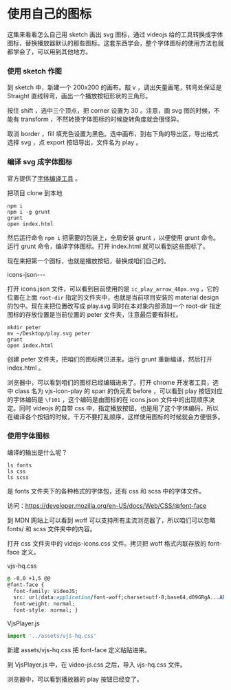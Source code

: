 # 使用自己的图标

这集来看看怎么自己用 sketch 画出 svg 图标，通过 videojs 给的工具转换成字体图标，替换播放器默认的那些图标。这套东西学会，整个字体图标的使用方法也就都学会了，可以用到其他地方。

### 使用 sketch 作图

到 sketch 中，新建一个 200x200 的画布。敲 v ，调出矢量画笔，转弯处保证是 Straight 直线转弯，画出一个播放按钮形状的三角形。

按住 shift ，选中三个顶点，把 corner 设置为 30 。注意，画 svg 图的时候，不能有 transform ，不然转换字体图标的时候旋转角度就会很怪异。

取消 border ，fill 填充色设置为黑色。选中画布，到右下角的导出区，导出格式选择 svg ，点 export 按钮导出，文件名为 play 。

### 编译 svg 成字体图标

官方提供了[字体编译工具](https://github.com/videojs/font) 。

把项目 clone 到本地

```
npm i
npm i -g grunt
grunt
open index.html
```

然后运行命令 `npm i` 把需要的包装上，全局安装 grunt ，以便使用 grunt 命令。运行 grunt 命令，编译字体图标。打开 index.html 就可以看到这些图标了。

现在来把第一个图标，也就是播放按钮，替换成咱们自己的。

icons-json---

打开 icons.json 文件，可以看到目前使用的是 `ic_play_arrow_48px.svg` ，它的位置在上面 `root-dir` 指定的文件夹中，也就是当前项目安装的 material design 的包中。现在来把位置改写成 play.svg 同时在本对象内部添加一个 root-dir 指定图标的存放位置是当前位置的 peter 文件夹，注意最后要有斜杠。

```
mkdir peter
mv ~/Desktop/play.svg peter
grunt
open index.html
```

创建 peter 文件夹，把咱们的图标拷贝进来。运行 grunt 重新编译，然后打开 index.html 。

浏览器中，可以看到咱们的图标已经编辑进来了。打开 chrome 开发者工具，选中 class 名为 vjs-icon-play 的 span 的伪元素 before ，可以看到 play 按钮对应的字体编码是 `\f101` ，这个编码是由图标的在 icons.json 文件中的出现顺序决定。同时 videojs 的自带 css 中，指定播放按钮，也是用了这个字体编码，所以在编译各个按钮的时候，千万不要打乱顺序，这样使用图标的时候就会方便很多。

### 使用字体图标

编译的输出是什么呢？

```
ls fonts
ls css
ls scss
```

是 fonts 文件夹下的各种格式的字体包，还有 css 和 scss 中的字体文件。

访问：https://developer.mozilla.org/en-US/docs/Web/CSS/@font-face

到 MDN 网站上可以看到 woff 可以支持所有主流浏览器了，所以咱们可以忽略 fonts/ 和 scss 文件夹中的内容。

打开 css 文件夹中的 videjs-icons.css 文件。拷贝把 woff 格式内联存放的 font-face 定义。

vjs-hq.css

```css
@ -0,0 +1,5 @@
@font-face {
  font-family: VideoJS;
  src: url(data:application/font-woff;charset=utf-8;base64,d09GRgA...ABB4=) format("truetype");
  font-weight: normal;
  font-style: normal; }
```

VjsPlayer.js

```js
import '../assets/vjs-hq.css'
```

新建 assets/vjs-hq.css 把 font-face 定义粘贴进来。

到 VjsPlayer.js 中，在 video-js.css 之后，导入 vjs-hq.css 文件。

浏览器中，可以看到播放器的 play 按钮已经变了。
